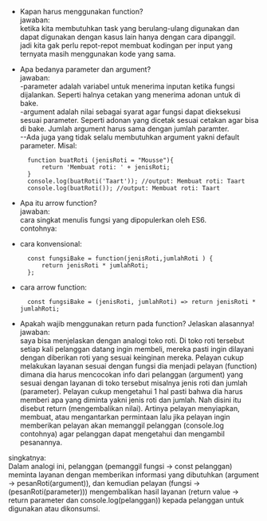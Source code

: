 - Kapan harus menggunakan function?  
jawaban:  
ketika kita membutuhkan task yang berulang-ulang digunakan dan dapat digunakan dengan kasus lain hanya dengan cara dipanggil.  
jadi kita gak perlu repot-repot membuat kodingan per input yang ternyata masih menggunakan kode yang sama.  

- Apa bedanya parameter dan argument?  
jawaban:  
-parameter adalah variabel untuk menerima inputan ketika fungsi dijalankan. Seperti halnya cetakan yang menerima adonan untuk di bake.  
-argument adalah nilai sebagai syarat agar fungsi dapat dieksekusi sesuai parameter. Seperti adonan yang dicetak sesuai cetakan agar bisa di bake. Jumlah argument harus sama dengan jumlah paramter.  
--Ada juga yang tidak selalu membutuhkan argument yakni default parameter. Misal:  

        function buatRoti (jenisRoti = "Mousse"){
            return 'Membuat roti: ' + jenisRoti;
        }
        console.log(buatRoti('Taart')); //output: Membuat roti: Taart
        console.log(buatRoti()); //output: Membuat roti: Taart

- Apa itu arrow function?  
jawaban:  
cara singkat menulis fungsi yang dipopulerkan oleh ES6.  
contohnya:  

- cara konvensional:  

        const fungsiBake = function(jenisRoti,jumlahRoti ) {
            return jenisRoti * jumlahRoti;
        };  

- cara arrow function:  

        const fungsiBake = (jenisRoti, jumlahRoti) => return jenisRoti * jumlahRoti;  

- Apakah wajib menggunakan return pada function? Jelaskan alasannya!  
jawaban:  
saya bisa menjelaskan dengan analogi toko roti. Di toko roti tersebut setiap kali pelanggan datang ingin membeli, mereka pasti ingin dilayani dengan diberikan roti yang sesuai keinginan mereka. Pelayan cukup melakukan layanan sesuai dengan fungsi dia menjadi pelayan (function) dimana dia harus mencocokan info dari pelanggan (argument) yang sesuai dengan layanan di toko tersebut misalnya jenis roti dan jumlah (parameter). Pelayan cukup mengetahui 1 hal pasti bahwa dia harus memberi apa yang diminta yakni jenis roti dan jumlah. Nah disini itu disebut return (mengembalikan nilai). Artinya pelayan menyiapkan, membuat, atau mengantarkan permintaan lalu jika pelayan ingin memberikan pelayan akan memanggil pelanggan (console.log contohnya) agar pelanggan dapat mengetahui dan mengambil pesanannya.  

singkatnya:  
Dalam analogi ini, pelanggan (pemanggil fungsi -> const pelanggan) meminta layanan dengan memberikan informasi yang dibutuhkan (argument -> pesanRoti(argument)), dan kemudian pelayan (fungsi -> (pesanRoti(parameter))) mengembalikan hasil layanan (return value -> return parameter dan console.log(pelanggan)) kepada pelanggan untuk digunakan atau dikonsumsi.  
